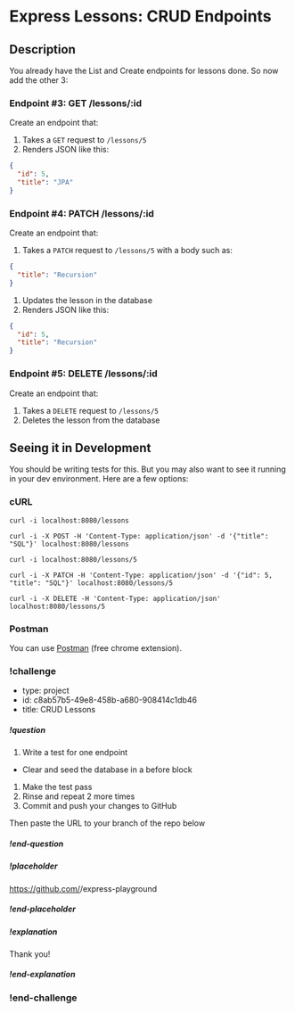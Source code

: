 # Express Lessons: CRUD Endpoints

## Description

You already have the List and Create endpoints for lessons done.  So now add the other 3:

### Endpoint #3: GET /lessons/:id

Create an endpoint that:

1. Takes a `GET` request to `/lessons/5`
1. Renders JSON like this:

  ```json
  {
    "id": 5,
    "title": "JPA"
  }
  ```

### Endpoint #4: PATCH /lessons/:id

Create an endpoint that:

1. Takes a `PATCH` request to `/lessons/5` with a body such as:

  ```json
  {
    "title": "Recursion"
  }
  ```
1. Updates the lesson in the database
1. Renders JSON like this:

  ```json
  {
    "id": 5,
    "title": "Recursion"
  }
  ```

### Endpoint #5: DELETE /lessons/:id

Create an endpoint that:

1. Takes a `DELETE` request to `/lessons/5`
1. Deletes the lesson from the database

## Seeing it in Development

You should be writing tests for this.  But you may also want to see it running in your dev environment.  Here are a few options:

### cURL

```
curl -i localhost:8080/lessons

curl -i -X POST -H 'Content-Type: application/json' -d '{"title": "SQL"}' localhost:8080/lessons

curl -i localhost:8080/lessons/5

curl -i -X PATCH -H 'Content-Type: application/json' -d '{"id": 5, "title": "SQL"}' localhost:8080/lessons/5

curl -i -X DELETE -H 'Content-Type: application/json' localhost:8080/lessons/5
```

### Postman

You can use [Postman](https://www.getpostman.com/) (free chrome extension).


### !challenge
* type: project
* id: c8ab57b5-49e8-458b-a680-908414c1db46
* title: CRUD Lessons

##### !question

1. Write a test for one endpoint
  - Clear and seed the database in a before block
1. Make the test pass
1. Rinse and repeat 2 more times
1. Commit and push your changes to GitHub

Then paste the URL to your branch of the repo below
##### !end-question

##### !placeholder
https://github.com/<your name>/express-playground
##### !end-placeholder

##### !explanation
Thank you!
##### !end-explanation
### !end-challenge
